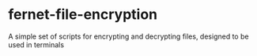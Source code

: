 # fernet-file-encryption
A simple set of scripts for encrypting and decrypting files, designed to be used in terminals
